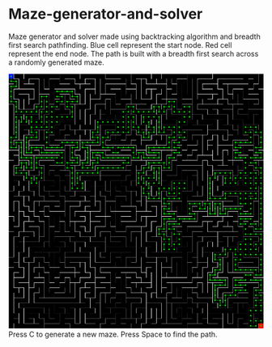 # Maze-generator-and-solver
Maze generator and solver made using backtracking algorithm and breadth first search pathfinding.
Blue cell represent the start node.
Red cell represent the end node.
The path is built with a breadth first search across a randomly generated maze.

<img src="https://github.com/adrienpillou/Maze-generator-and-solver/blob/main/preview.png"/>
Press C to generate a new maze.
Press Space to find the path.
